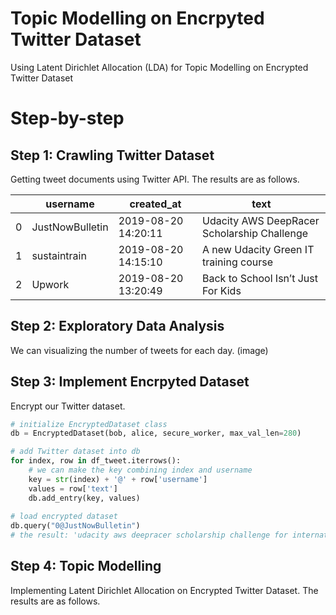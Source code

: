 # Topic Modelling on Encrpyted Twitter Dataset
Using Latent Dirichlet Allocation (LDA) for Topic Modelling on Encrypted Twitter Dataset

# Step-by-step
## Step 1: Crawling Twitter Dataset
Getting tweet documents using Twitter API. The results are as follows.

|   | username        | created_at          | text                                        |
|---|-----------------|---------------------|---------------------------------------------|
| 0 | JustNowBulletin | 2019-08-20 14:20:11 | Udacity AWS DeepRacer Scholarship Challenge |
| 1 | sustaintrain    | 2019-08-20 14:15:10 | A new Udacity Green IT training course      |
| 2 | Upwork          | 2019-08-20 13:20:49 | Back to School Isn’t Just For Kids          |

## Step 2: Exploratory Data Analysis
We can visualizing the number of tweets for each day.
(image)

## Step 3: Implement Encrpyted Dataset
Encrypt our Twitter dataset.
```python
# initialize EncryptedDataset class
db = EncryptedDataset(bob, alice, secure_worker, max_val_len=280)

# add Twitter dataset into db
for index, row in df_tweet.iterrows():
    # we can make the key combining index and username
    key = str(index) + '@' + row['username']
    values = row['text']
    db.add_entry(key, values)
    
# load encrypted dataset
db.query("0@JustNowBulletin")
# the result: 'udacity aws deepracer scholarship challenge for international students '
```

## Step 4: Topic Modelling
Implementing Latent Dirichlet Allocation on Encrypted Twitter Dataset. The results are as follows.
